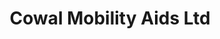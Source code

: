 ---
title: "Cowal Mobility Aids Ltd"
url: /great-kingshill/cowal-mobility-aids-ltd/
shop: Autowerkstatt
---